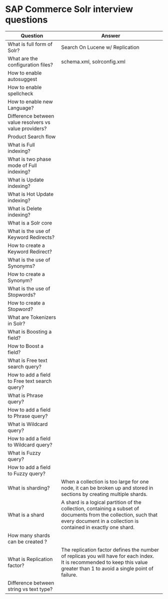 # SAP Commerce Solr interview questions

| Question                                               | Answer                                                                                                                                                                              |
| ------------------------------------------------------ | ----------------------------------------------------------------------------------------------------------------------------------------------------------------------------------- |
| What is full form of Solr?                             | Search On Lucene w/ Replication                                                                                                                                                     |
| What are the configuration files?                      | schema.xml, solrconfig.xml                                                                                                                                                          |
| How to enable autosuggest                              |                                                                                                                                                                                     |
| How to enable spellcheck                               |                                                                                                                                                                                     |
| How to enable new Language?                            |                                                                                                                                                                                     |
| Difference between value resolvers vs value providers? |                                                                                                                                                                                     |
| Product Search flow                                    |                                                                                                                                                                                     |
| What is Full indexing?                                 |                                                                                                                                                                                     |
| What is two phase mode of Full indexing?               |                                                                                                                                                                                     |
| What is Update indexing?                               |                                                                                                                                                                                     |
| What is Hot Update indexing?                           |                                                                                                                                                                                     |
| What is Delete indexing?                               |                                                                                                                                                                                     |
| What is a Solr core                                    |                                                                                                                                                                                     |
| What is the use of Keyword Redirects?                  |                                                                                                                                                                                     |
| How to create a Keyword Redirect?                      |                                                                                                                                                                                     |
| What is the use of Synonyms?                           |                                                                                                                                                                                     |
| How to create a Synonym?                               |                                                                                                                                                                                     |
| What is the use of Stopwords?                          |                                                                                                                                                                                     |
| How to create a Stopword?                              |                                                                                                                                                                                     |
| What are Tokenizers in Solr?                           |                                                                                                                                                                                     |
| What is Boosting a field?                              |                                                                                                                                                                                     |
| How to Boost a field?                                  |                                                                                                                                                                                     |
| What is Free text search query?                        |                                                                                                                                                                                     |
| How to add a field to Free text search query?          |                                                                                                                                                                                     |
| What is Phrase query?                                  |                                                                                                                                                                                     |
| How to add a field to Phrase query?                    |                                                                                                                                                                                     |
| What is Wildcard query?                                |                                                                                                                                                                                     |
| How to add a field to Wildcard query?                  |                                                                                                                                                                                     |
| What is Fuzzy query?                                   |                                                                                                                                                                                     |
| How to add a field to Fuzzy query?                     |                                                                                                                                                                                     |
| What is sharding?                                      | When a collection is too large for one node, it can be broken up and stored in sections by creating multiple shards.<br>                                                            |
| What is a shard                                        | A shard is a logical partition of the collection, containing a subset of documents from the collection, such that every document in a collection is contained in exactly one shard. |
| How many shards can be created ?                       |                                                                                                                                                                                     |
| What is Replication factor?                            | The replication factor defines the number of replicas you will have for each index.<br> It is recommended to keep this value greater than 1 to avoid a single point of failure.     |
| Difference between string vs text type?                |                                                                                                                                                                                     |
